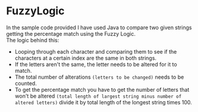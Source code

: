 # FuzzyLogic
In the sample code provided I have used Java to compare two given strings getting the percentage match using the Fuzzy Logic.<br>
The logic behind this: 
- Looping through each character and comparing them to see if the characters at a certain index are the same in both strings.
- If the letters aren't the same, the  letter needs to be altered for it to match.
- The total number of alterations `(letters to be changed)` needs to be counted.
- To get the percentage match you have to get the number of letters that won't be altered `(total length of largest string minus number of altered letters)` divide it by total length of the longest string times 100.
